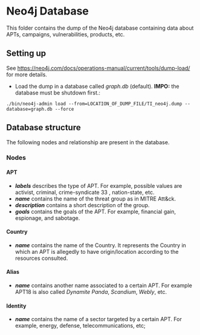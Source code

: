 # Neo4j Database

This folder contains the dump of the Neo4j database containing data about APTs, campaigns, vulnerabilities, products, etc.

## Setting up

See https://neo4j.com/docs/operations-manual/current/tools/dump-load/ for more details.
- Load the dump in a database called *graph.db* (default). **IMPO:** the database must be shutdown first.: 
```
./bin/neo4j-admin load --from=LOCATION_OF_DUMP_FILE/TI_neo4j.dump --database=graph.db --force
```

## Database structure

The following nodes and relationship are present in the database.

### Nodes

#### APT
- ***labels*** describes the type of APT. For example, possible values are activist, criminal, crime-syndicate 33 , nation-state, etc.
- ***name*** contains the name of the threat group as in MITRE Att\&ck.
- ***description*** contains a short description of the group.
- ***goals*** contains the goals of the APT. For example, financial gain, espionage, and sabotage.

#### Country
- ***name*** contains the name of the Country. It represents the Country in which an APT is allegedly to have origin/location according to the resources consulted.

#### Alias
- ***name*** contains another name associated to a certain APT. For example APT18 is also called *Dynamite Panda*, *Scandium*, *Webly*, etc.

#### Identity
- ***name*** contains the name of a sector targeted by a certain APT. For example, energy, defense, telecommunications, etc;